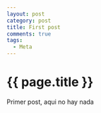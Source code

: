 ```yaml
---
layout: post
category: post
title: First post
comments: true
tags:
  - Meta
---
```


{{ page.title }}
================

Primer post, aqui no hay nada

